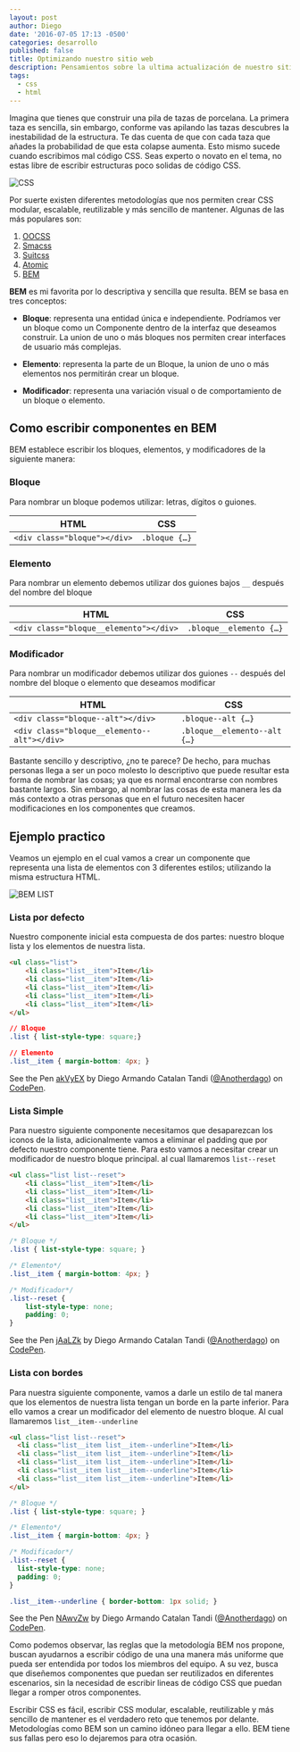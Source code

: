 ```yaml
---
layout: post
author: Diego
date: '2016-07-05 17:13 -0500'
categories: desarrollo
published: false
title: Optimizando nuestro sitio web
description: Pensamientos sobre la ultima actualización de nuestro sitio web.
tags:
  - css
  - html
---
```

Imagina que tienes que construir una pila de tazas de porcelana. La primera taza es sencilla, sin embargo, conforme vas apilando las tazas descubres la inestabilidad de la estructura. Te das cuenta de que con cada taza que añades la probabilidad de que esta colapse aumenta. Esto mismo sucede cuando escribimos mal código CSS. Seas experto o novato en el tema, no estas libre de escribir estructuras poco solidas de código CSS. 

![CSS]({{site.baseurl}}/uploads/stacked-espresso-cups.jpg)

Por suerte existen diferentes metodologías que nos permiten crear CSS modular, escalable, reutilizable y más sencillo de mantener. Algunas de las más populares son:

1. [OOCSS](http://oocss.org/)
2. [Smacss](http://smacss.com/)
3. [Suitcss](http://suitcss.github.io/)
4. [Atomic](http://github.com/nemophrost/atomic-css)
5. [BEM](https://en.bem.info/methodology/)


**BEM** es mi favorita por lo descriptiva y sencilla que resulta. BEM se basa en tres conceptos:

- **Bloque**: representa una entidad única e independiente. Podríamos ver un bloque como un Componente dentro de la interfaz que deseamos construir. La union de uno o más bloques nos permiten crear interfaces de usuario más complejas.

- **Elemento**: representa la parte de un Bloque, la union de uno o más elementos nos permitirán crear un bloque.

- **Modificador**: representa una variación visual o de comportamiento de un bloque o elemento.


## Como escribir componentes en BEM

BEM establece escribir los bloques, elementos, y modificadores de la siguiente manera:

### Bloque
Para nombrar un bloque podemos utilizar: letras, dígitos o guiones.

| HTML                       | CSS          |
|----------------------------|--------------|
|`<div class="bloque"></div>`| `.bloque {…}`|

### Elemento
Para nombrar un elemento debemos utilizar dos guiones bajos `__` después del nombre del bloque

| HTML                                 | CSS                    |
|--------------------------------------|------------------------|
|`<div class="bloque__elemento"></div>`| `.bloque__elemento {…}`|

### Modificador
Para nombrar un modificador debemos utilizar dos guiones `--` después del nombre del bloque o elemento que deseamos modificar

| HTML                                      | CSS                         |
|-------------------------------------------|-----------------------------|
|`<div class="bloque--alt"></div>`          | `.bloque--alt {…}`          |
|`<div class="bloque__elemento--alt"></div>`| `.bloque__elemento--alt {…}`|

Bastante sencillo y descriptivo, ¿no te parece? De hecho, para muchas personas llega a ser un poco molesto lo descriptivo que puede resultar esta forma de nombrar las cosas; ya que es normal encontrarse con nombres bastante largos. Sin embargo, al nombrar las cosas de esta manera les da más contexto a otras personas que en el futuro necesiten hacer modificaciones en los componentes que creamos. 

## Ejemplo practico

Veamos un ejemplo en el cual vamos a crear un componente que representa una lista de elementos con 3 diferentes estilos; utilizando la misma estructura HTML.

![BEM LIST]({{site.baseurl}}/uploads/BEM-LIST.png)

### Lista por defecto

Nuestro componente inicial esta compuesta de dos partes: nuestro bloque lista y los elementos de nuestra lista. 

```html
<ul class="list">
    <li class="list__item">Item</li>
    <li class="list__item">Item</li>
    <li class="list__item">Item</li>
    <li class="list__item">Item</li>
    <li class="list__item">Item</li> 
</ul>
```

```css
// Bloque 
.list { list-style-type: square;}

// Elemento
.list__item { margin-bottom: 4px; }
```

<p data-height="265" data-theme-id="0" data-slug-hash="akVyEX" data-default-tab="result" data-user="Anotherdago" data-embed-version="2" class="codepen">See the Pen <a href="http://codepen.io/Anotherdago/pen/akVyEX/">akVyEX</a> by Diego Armando Catalan Tandi (<a href="http://codepen.io/Anotherdago">@Anotherdago</a>) on <a href="http://codepen.io">CodePen</a>.</p>

### Lista Simple
Para nuestro siguiente componente necesitamos que desaparezcan los iconos de la lista, adicionalmente vamos a eliminar el padding que por defecto nuestro componente tiene. Para esto vamos a necesitar crear un modificador de nuestro bloque principal. al cual llamaremos `list--reset`

```html
<ul class="list list--reset">
	<li class="list__item">Item</li>
    <li class="list__item">Item</li>
    <li class="list__item">Item</li>
    <li class="list__item">Item</li>
    <li class="list__item">Item</li> 
</ul>
```

```css
/* Bloque */ 
.list { list-style-type: square; }

/* Elemento*/
.list__item { margin-bottom: 4px; }

/* Modificador*/
.list--reset {
	list-style-type: none;
  	padding: 0;
}
```
<p data-height="265" data-theme-id="0" data-slug-hash="jAaLZk" data-default-tab="result" data-user="Anotherdago" data-embed-version="2" class="codepen">See the Pen <a href="http://codepen.io/Anotherdago/pen/jAaLZk/">jAaLZk</a> by Diego Armando Catalan Tandi (<a href="http://codepen.io/Anotherdago">@Anotherdago</a>) on <a href="http://codepen.io">CodePen</a>.</p>

### Lista con bordes
Para nuestra siguiente componente, vamos a darle un estilo de tal manera que los elementos de nuestra lista tengan un borde en la parte inferior. Para ello vamos a crear un modificador del elemento de nuestro bloque. Al cual llamaremos `list__item--underline`

```html
<ul class="list list--reset">
  <li class="list__item list__item--underline">Item</li>
  <li class="list__item list__item--underline">Item</li>
  <li class="list__item list__item--underline">Item</li>
  <li class="list__item list__item--underline">Item</li>
  <li class="list__item list__item--underline">Item</li> 
</ul>
```	

```css
/* Bloque */ 
.list { list-style-type: square; }

/* Elemento*/
.list__item { margin-bottom: 4px; }

/* Modificador*/
.list--reset {
  list-style-type: none;
  padding: 0;
}

.list__item--underline { border-bottom: 1px solid; }
```
<p data-height="265" data-theme-id="0" data-slug-hash="NAwvZw" data-default-tab="result" data-user="Anotherdago" data-embed-version="2" class="codepen">See the Pen <a href="http://codepen.io/Anotherdago/pen/NAwvZw/">NAwvZw</a> by Diego Armando Catalan Tandi (<a href="http://codepen.io/Anotherdago">@Anotherdago</a>) on <a href="http://codepen.io">CodePen</a>.</p>
<script async src="//assets.codepen.io/assets/embed/ei.js"></script>

Como podemos observar, las reglas que la metodología BEM nos propone, buscan ayudarnos a escribir código de una una manera más uniforme que pueda ser entendida por todos los miembros del equipo. A su vez, busca que diseñemos componentes que puedan ser reutilizados en diferentes escenarios, sin la necesidad de escribir lineas de código CSS que puedan llegar a romper otros componentes. 

Escribir CSS es fácil, escribir CSS modular, escalable, reutilizable y más sencillo de mantener es el verdadero reto que tenemos por delante. Metodologías como BEM son un camino idóneo para llegar a ello. BEM tiene sus fallas pero eso lo dejaremos para otra ocasión.